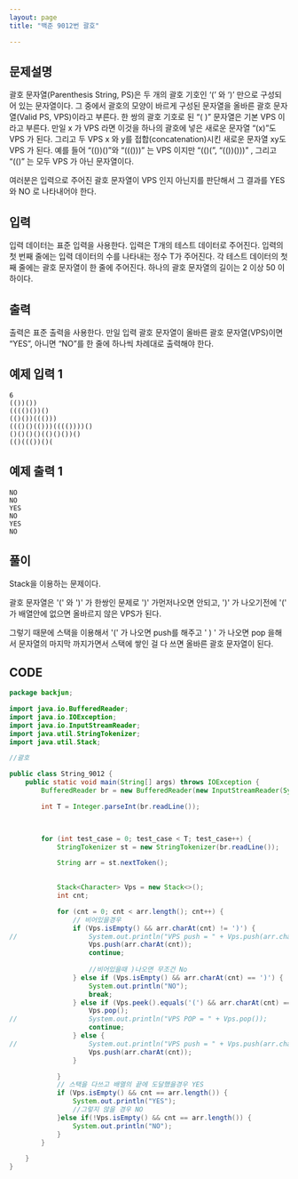 ```yaml
---
layout: page
title: "백준 9012번 괄호"

---
```


## 문제설명

괄호 문자열(Parenthesis String, PS)은 두 개의 괄호 기호인 ‘(’ 와 ‘)’ 만으로 구성되어 있는 문자열이다. 그 중에서 괄호의 모양이 바르게 구성된 문자열을 올바른 괄호 문자열(Valid PS, VPS)이라고 부른다. 한 쌍의 괄호 기호로 된 “( )” 문자열은 기본 VPS 이라고 부른다. 만일 x 가 VPS 라면 이것을 하나의 괄호에 넣은 새로운 문자열 “(x)”도 VPS 가 된다. 그리고 두 VPS x 와 y를 접합(concatenation)시킨 새로운 문자열 xy도 VPS 가 된다. 예를 들어 “(())()”와 “((()))” 는 VPS 이지만 “(()(”, “(())()))” , 그리고 “(()” 는 모두 VPS 가 아닌 문자열이다. 

여러분은 입력으로 주어진 괄호 문자열이 VPS 인지 아닌지를 판단해서 그 결과를 YES 와 NO 로 나타내어야 한다. 



## 입력

입력 데이터는 표준 입력을 사용한다. 입력은 T개의 테스트 데이터로 주어진다. 입력의 첫 번째 줄에는 입력 데이터의 수를 나타내는 정수 T가 주어진다. 각 테스트 데이터의 첫째 줄에는 괄호 문자열이 한 줄에 주어진다. 하나의 괄호 문자열의 길이는 2 이상 50 이하이다. 



## 출력

출력은 표준 출력을 사용한다. 만일 입력 괄호 문자열이 올바른 괄호 문자열(VPS)이면 “YES”, 아니면 “NO”를 한 줄에 하나씩 차례대로 출력해야 한다. 

## 예제 입력 1 

```
6
(())())
(((()())()
(()())((()))
((()()(()))(((())))()
()()()()(()()())()
(()((())()(
```

## 예제 출력 1 

```
NO
NO
YES
NO
YES
NO
```





## 풀이

Stack을 이용하는 문제이다.

괄호 문자열은 '(' 와 ')' 가 한쌍인 문제로 ')' 가먼저나오면 안되고, ')' 가 나오기전에 '(' 가 배열안에 없으면 올바르지 않은 VPS가 된다.

그렇기 때문에 스택을 이용해서 '(' 가 나오면 push를 해주고 ' ) ' 가 나오면 pop 을해서 문자열의 마지막 까지가면서 스택에 쌓인 걸 다 쓰면 올바른 괄호 문자열이 된다.



## CODE

```java
package backjun;

import java.io.BufferedReader;
import java.io.IOException;
import java.io.InputStreamReader;
import java.util.StringTokenizer;
import java.util.Stack;

//괄호

public class String_9012 {
	public static void main(String[] args) throws IOException {
		BufferedReader br = new BufferedReader(new InputStreamReader(System.in));

		int T = Integer.parseInt(br.readLine());

		

		for (int test_case = 0; test_case < T; test_case++) {
			StringTokenizer st = new StringTokenizer(br.readLine());

			String arr = st.nextToken();

			
			Stack<Character> Vps = new Stack<>();
			int cnt;

			for (cnt = 0; cnt < arr.length(); cnt++) {
				// 비어있을경우
				if (Vps.isEmpty() && arr.charAt(cnt) != ')') {
//					System.out.println("VPS push = " + Vps.push(arr.charAt(cnt)));
					Vps.push(arr.charAt(cnt));
					continue;
					
					//비어있을때 )나오면 무조건 No
				} else if (Vps.isEmpty() && arr.charAt(cnt) == ')') {
					System.out.println("NO");
					break;
				} else if (Vps.peek().equals('(') && arr.charAt(cnt) == ')') {
					Vps.pop();
//					System.out.println("VPS POP = " + Vps.pop());
					continue;
				} else {
//					System.out.println("VPS push = " + Vps.push(arr.charAt(cnt)));
					Vps.push(arr.charAt(cnt));
				}

			}
            // 스택을 다쓰고 배열의 끝에 도달했을경우 YES
			if (Vps.isEmpty() && cnt == arr.length()) {
				System.out.println("YES");
                //그렇지 않을 경우 NO
			}else if(!Vps.isEmpty() && cnt == arr.length()) {
				System.out.println("NO");
			}
		}

	}
}

```

